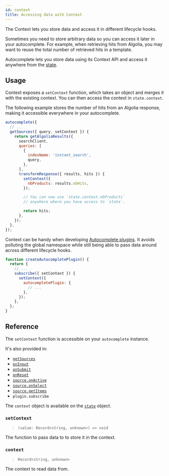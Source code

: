 ```yaml
---
id: context
title: Accessing data with Context
---
```


The Context lets you store data and access it in different lifecycle hooks.

Sometimes you need to store arbitrary data so you can access it later in your autocomplete. For example, when retrieving hits from Algolia, you may want to reuse the total number of retrieved hits in a template.

Autocomplete lets you store data using its Context API and access it anywhere from the [state](/docs/state).

## Usage

Context exposes a `setContext` function, which takes an object and merges it with the existing context. You can then access the context in `state.context`.

The following example stores the number of hits from an Algolia response, making it accessible everywhere in your autocomplete.

```js
autocomplete({
  // ...
  getSources({ query, setContext }) {
    return getAlgoliaResults({
      searchClient,
      queries: [
        {
          indexName: 'instant_search',
          query,
        },
      ],
      transformResponse({ results, hits }) {
        setContext({
          nbProducts: results.nbHits,
        });

        // You can now use `state.context.nbProducts`
        // anywhere where you have access to `state`.

        return hits;
      },
    });
  },
});
```

Context can be handy when developing [Autocomplete plugins](/docs/plugins). It avoids polluting the global namespace while still being able to pass data around across different lifecycle hooks.

```js
function createAutocompletePlugin() {
  return {
    // ...
    subscribe({ setContext }) {
      setContext({
        autocompletePlugin: {
          // ...
        },
      });
    },
  };
}
```

## Reference

The `setContext` function is accessible on your `autocomplete` instance.

It's also provided in:

- [`getSources`](createAutocomplete#getsources)
- [`onInput`](createAutocomplete#oninput)
- [`onSubmit`](createAutocomplete#onsubmit)
- [`onReset`](createAutocomplete#onreset)
- [`source.onActive`](sources#onactive)
- [`source.onSelect`](sources#onselect)
- [`source.getItems`](sources#getitems)
- `plugin.subscribe`

The `context` object is available on the [`state`](/docs/state) object.

### `setContext`

> `(value: Record<string, unknown>) => void`

The function to pass data to to store it in the context.

### `context`

> `Record<string, unknown>`

The context to read data from.
